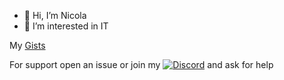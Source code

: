 - 👋 Hi, I’m Nicola
- 👀 I’m interested in IT

My [Gists](https://gist.github.com/nicola02nb)

For support open an issue or join my [![Discord](https://img.shields.io/discord/1329222382279327825?logo=discord&logoColor=white&label=Discord&color=5865F2)](https://discord.gg/hFuY8DfDGK) and ask for help
<!--- - 🌱 I’m currently learning IT
- 💞️ I’m looking to collaborate on ...
- 📫 How to reach me ...
--->
<!---
nicola02nb/nicola02nb is a ✨ special ✨ repository because its `README.md` (this file) appears on your GitHub profile.
You can click the Preview link to take a look at your changes.
--->
